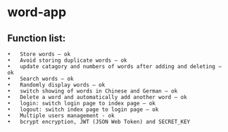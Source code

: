 # word-app

## Function list:

	•	Store words – ok
	•	Avoid storing duplicate words – ok
	•	update catagory and numbers of words after adding and deleting – ok
	•	Search words – ok
	•	Randomly display words – ok
	•	switch showing of words in Chinese and German – ok
	•	Delete a word and automatically add another word – ok
	•	login: switch login page to index page – ok
	•	logout: switch index page to login page – ok
	•	Multiple users management - ok
	•	bcrypt encryption, JWT (JSON Web Token) and SECRET_KEY 

 